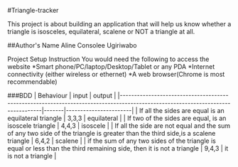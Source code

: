 #Triangle-tracker

This project is about building an application that will help us know whether a triangle is isosceles, equilateral, scalene or NOT a triangle at all.

##Author's Name
Aline Consolee Ugiriwabo

Project Setup Instruction
You would need the following to access the website 
*Smart phone/PC/laptop/Desktop/Tablet or any PDA 
*Internet connectivity (either wireless or ethernet)
*A web browser(Chrome is most recommendable)

###BDD
| Behaviour                                                                                                                      | input | output                |
|--------------------------------------------------------------------------------------------------------------------------------|-------|-----------------------|
| If all the sides are equal is an  equilateral triangle                                                                         | 3,3,3 | equilateral           |
| If two of the sides are equal, is an isoscele triangle                                                                         | 4,4,3 | isoscele              |
| If all the side are not equal and the sum of any two side of the triangle is greater than the third side,is a scalene triangle | 6,4,2 | scalene               |
| if the sum of any two sides of  the triangle is equal or less  than the third remaining side, then it is not a triangle        | 9,4,3 | it is not a  triangle |
